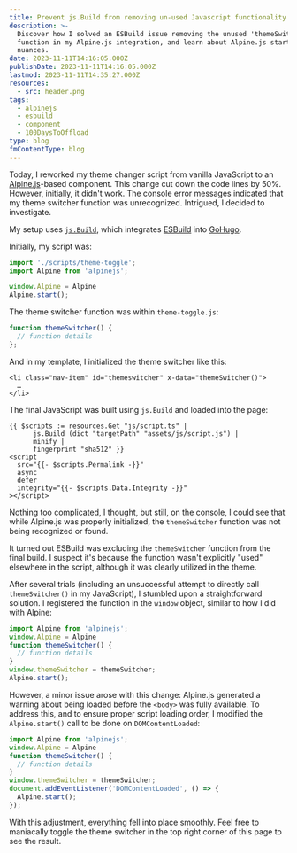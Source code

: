 ```yaml
---
title: Prevent js.Build from removing un-used Javascript functionality
description: >-
  Discover how I solved an ESBuild issue removing the unused 'themeSwitcher'
  function in my Alpine.js integration, and learn about Alpine.js startup
  nuances.
date: 2023-11-11T14:16:05.000Z
publishDate: 2023-11-11T14:16:05.000Z
lastmod: 2023-11-11T14:35:27.000Z
resources:
  - src: header.png
tags:
  - alpinejs
  - esbuild
  - component
  - 100DaysToOffload
type: blog
fmContentType: blog
---
```


Today, I reworked my theme changer script from vanilla JavaScript to an [Alpine.js](https://alpinejs.dev/)-based component. This change cut down the code lines by 50%. However, initially, it didn't work. The console error messages indicated that my theme switcher function was unrecognized. Intrigued, I decided to investigate.

My setup uses [`js.Build`](https://gohugo.io/hugo-pipes/js/), which integrates [ESBuild](https://esbuild.github.io/) into [GoHugo](https://gohugo.io/).

Initially, my script was:

```js
import './scripts/theme-toggle';
import Alpine from 'alpinejs';

window.Alpine = Alpine
Alpine.start();
```

The theme switcher function was within `theme-toggle.js`:

```js
function themeSwitcher() {
  // function details
};
```

And in my template, I initialized the theme switcher like this:

```go-template
<li class="nav-item" id="themeswitcher" x-data="themeSwitcher()">
  …
</li>
```

The final JavaScript was built using `js.Build` and loaded into the page:

```go-template
{{ $scripts := resources.Get "js/script.ts" |
      js.Build (dict "targetPath" "assets/js/script.js") |
      minify |
      fingerprint "sha512" }}
<script
  src="{{- $scripts.Permalink -}}"
  async
  defer
  integrity="{{- $scripts.Data.Integrity -}}"
></script>
```

Nothing too complicated, I thought, but still, on the console, I could see that while Alpine.js was properly initialized, the `themeSwitcher` function was not being recognized or found.

It turned out ESBuild was excluding the `themeSwitcher` function from the final build. I suspect it's because the function wasn't explicitly "used" elsewhere in the script, although it was clearly utilized in the theme.

After several trials (including an unsuccessful attempt to directly call `themeSwitcher()` in my JavaScript), I stumbled upon a straightforward solution. I registered the function in the `window` object, similar to how I did with Alpine:

```js
import Alpine from 'alpinejs';
window.Alpine = Alpine
function themeSwitcher() {
  // function details
}
window.themeSwitcher = themeSwitcher;
Alpine.start();
```

However, a minor issue arose with this change: Alpine.js generated a warning about being loaded before the `<body>` was fully available. To address this, and to ensure proper script loading order, I modified the `Alpine.start()` call to be done on `DOMContentLoaded`:

```js
import Alpine from 'alpinejs';
window.Alpine = Alpine
function themeSwitcher() {
  // function details
}
window.themeSwitcher = themeSwitcher;
document.addEventListener('DOMContentLoaded', () => {
  Alpine.start();
});
```

With this adjustment, everything fell into place smoothly. Feel free to maniacally toggle the theme switcher in the top right corner of this page to see the result.
